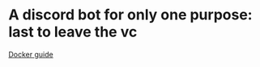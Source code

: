 # A discord bot for only one purpose: last to leave the vc
[Docker guide](https://www.digitalocean.com/community/tutorials/how-to-build-a-node-js-application-with-docker)

